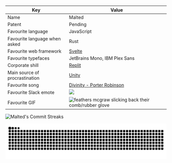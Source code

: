 | Key | Value |
|-|-|
| Name | Malted |
| Patent | Pending |
| Favourite language | JavaScript |
| Favourite language when asked | Rust |
| Favourite web framework | [Svelte](https://svelte.dev) |
| Favourite typefaces | JetBrains Mono, IBM Plex Sans |
| Corporate shill | [Replit](https://replit.com) |
| Main source of procrastination | [Unity](https://unity.com) |
| Favourite song | [Divinity - Porter Robinson](https://www.youtube.com/watch?v=si81bIoZRJQ) |
| Favourite Slack emote | <img src="https://emojis.slackmojis.com/emojis/images/1531849430/4246/blob-sunglasses.gif?1531849430" width="30"/> |
| Favourite GIF | <img alt="feathers mcgraw slicking back their comb/rubber glove" src="http://78.media.tumblr.com/c8adbbd83aaa904da5145418249e86ea/tumblr_mgc2jisigf1rl52wjo5_400.gif" width="100" /> |

![Malted's Commit Streaks](https://github-readme-streak-stats.herokuapp.com/?user=ma1ted&count_private=true&theme=dark&hide_border=true&background=0D1117&stroke=0000)

![Malted's Commit Snake](https://raw.githubusercontent.com/ma1ted/ma1ted/snake/github-contribution-grid-snake.svg)

